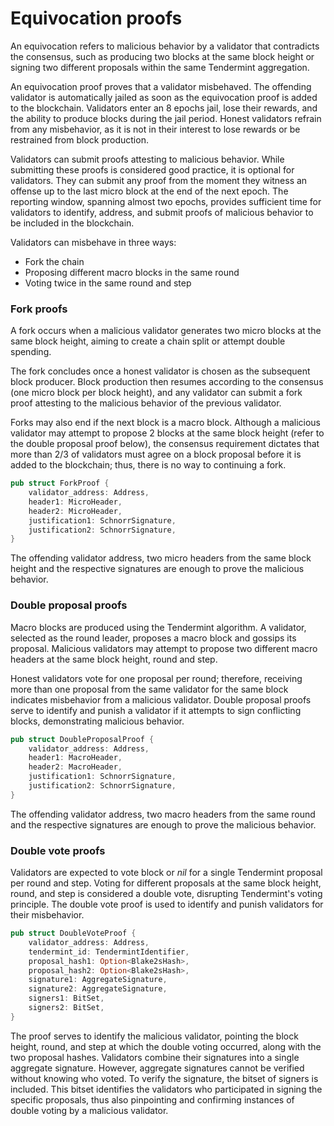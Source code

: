 # Equivocation proofs

An equivocation refers to malicious behavior by a validator that contradicts the consensus, such as producing two blocks at the same block height or signing two different proposals within the same Tendermint aggregation.

An equivocation proof proves that a validator misbehaved. The offending validator is automatically jailed as soon as the equivocation proof is added to the blockchain. Validators enter an 8 epochs jail, lose their rewards, and the ability to produce blocks during the jail period. Honest validators refrain from any misbehavior, as it is not in their interest to lose rewards or be restrained from block production.

Validators can submit proofs attesting to malicious behavior. While submitting these proofs is considered good practice, it is optional for validators. They can submit any proof from the moment they witness an offense up to the last micro block at the end of the next epoch. The reporting window, spanning almost two epochs, provides sufficient time for validators to identify, address, and submit proofs of malicious behavior to be included in the blockchain.

Validators can misbehave in three ways:

- Fork the chain
- Proposing different macro blocks in the same round
- Voting twice in the same round and step

### Fork proofs

A fork occurs when a malicious validator generates two micro blocks at the same block height, aiming to create a chain split or attempt double spending.

The fork concludes once a honest validator is chosen as the subsequent block producer. Block production then resumes according to the consensus (one micro block per block height), and any validator can submit a fork proof attesting to the malicious behavior of the previous validator.

Forks may also end if the next block is a macro block. Although a malicious validator may attempt to propose 2 blocks at the same block height (refer to the double proposal proof below), the consensus requirement dictates that more than 2/3 of validators must agree on a block proposal before it is added to the blockchain; thus, there is no way to continuing a fork.

```rust
pub struct ForkProof {
    validator_address: Address,
    header1: MicroHeader,
    header2: MicroHeader,
    justification1: SchnorrSignature,
    justification2: SchnorrSignature,
}
```

The offending validator address, two micro headers from the same block height and the respective signatures are enough to prove the malicious behavior.

### Double proposal proofs

Macro blocks are produced using the Tendermint algorithm. A validator, selected as the round leader, proposes a macro block and gossips its proposal. Malicious validators may attempt to propose two different macro headers at the same block height, round and step.

Honest validators vote for one proposal per round; therefore, receiving more than one proposal from the same validator for the same block indicates misbehavior from a malicious validator. Double proposal proofs serve to identify and punish a validator if it attempts to sign conflicting blocks, demonstrating malicious behavior.

```rust
pub struct DoubleProposalProof {
    validator_address: Address,
    header1: MacroHeader,
    header2: MacroHeader,
    justification1: SchnorrSignature,
    justification2: SchnorrSignature,
}
```

The offending validator address, two macro headers from the same round and the respective signatures are enough to prove the malicious behavior.

### Double vote proofs

Validators are expected to vote block or _nil_ for a single Tendermint proposal per round and step. Voting for different proposals at the same block height, round, and step is considered a double vote, disrupting Tendermint's voting principle. The double vote proof is used to identify and punish validators for their misbehavior.

```rust
pub struct DoubleVoteProof {
    validator_address: Address,
    tendermint_id: TendermintIdentifier,
    proposal_hash1: Option<Blake2sHash>,
    proposal_hash2: Option<Blake2sHash>,
    signature1: AggregateSignature,
    signature2: AggregateSignature,
    signers1: BitSet,
    signers2: BitSet,
}
```

The proof serves to identify the malicious validator, pointing the block height, round, and step at which the double voting occurred, along with the two proposal hashes. Validators combine their signatures into a single aggregate signature. However, aggregate signatures cannot be verified without knowing who voted. To verify the signature, the bitset of signers is included. This bitset identifies the validators who participated in signing the specific proposals, thus also pinpointing and confirming instances of double voting by a malicious validator.
